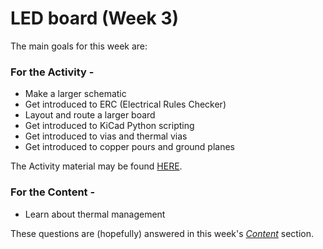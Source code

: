 # LED board (Week 3)

The main goals for this week are:

### For the Activity -

* Make a larger schematic <br/>
* Get introduced to ERC (Electrical Rules Checker) <br/>
* Layout and route a larger board
* Get introduced to KiCad Python scripting
* Get introduced to vias and thermal vias 
* Get introduced to copper pours and ground planes

The Activity material may be found [HERE](../LEDboard/LEDboard_Activity).

### For the Content -
* Learn about thermal management <br/>

These questions are (hopefully) answered in this week's [*Content*](../LEDboard/LEDboard_Content) section.
